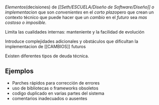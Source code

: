 
*Elementos*(decisiones) de *[[Seth/ESCUELA/Diseño de Software/Diseño]] o implementacion* que son *convenientes* en el *corto plazo*pero que crean un contexto  técnico que puede hacer que un *cambio* en el *futuro* sea *mas costoso o imposible.*

Limita las cualidades internas: manteniente y la facilidad de evolución 

Introduce complejidades adicionales y obstáculos que dificultan la implementacion de [[CAMBIOS]] futuros

Existen diferentes tipos de deuda técnica.

## Ejemplos

- Parches rápidos para corrección de errores 
- uso de bibliotecas o frameworks obsoletos 
- codigo duplicado en varias partes del sistema
- comentarios inadecuados o ausentes
